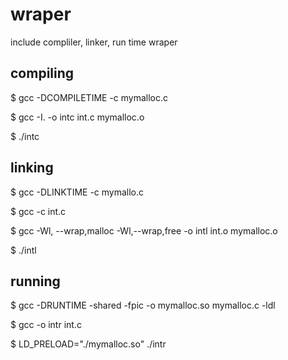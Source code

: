 # wraper
  include compliler, linker, run time wraper

## compiling
$ gcc -DCOMPILETIME -c mymalloc.c 

$ gcc -I. -o intc int.c mymalloc.o

$ ./intc


## linking
$ gcc -DLINKTIME -c mymallo.c

$ gcc -c int.c

$ gcc -Wl, --wrap,malloc -Wl,--wrap,free -o intl int.o mymalloc.o

$ ./intl


## running
$ gcc -DRUNTIME -shared -fpic -o mymalloc.so mymalloc.c -ldl

$ gcc -o intr int.c

$ LD_PRELOAD="./mymalloc.so" ./intr


